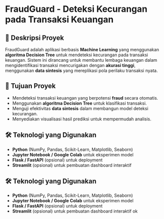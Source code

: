 # FraudGuard - Deteksi Kecurangan pada Transaksi Keuangan

## 📌 Deskripsi Proyek
FraudGuard adalah aplikasi berbasis **Machine Learning** yang menggunakan **algoritma Decision Tree** untuk mendeteksi kecurangan pada transaksi keuangan. Sistem ini dirancang untuk membantu lembaga keuangan dalam mengidentifikasi transaksi mencurigakan dengan **akurasi tinggi**, menggunakan **data sintesis** yang mereplikasi pola perilaku transaksi nyata.

## 🎯 Tujuan Proyek
- Mendeteksi transaksi keuangan yang berpotensi **fraud** secara otomatis.
- Menggunakan **algoritma Decision Tree** untuk klasifikasi transaksi.
- Menguji efektivitas **data sintesis** dalam membangun model deteksi kecurangan.
- Menyediakan visualisasi hasil prediksi untuk mempermudah analisis.

## 🛠️ Teknologi yang Digunakan
- **Python** (NumPy, Pandas, Scikit-Learn, Matplotlib, Seaborn)
- **Jupyter Notebook / Google Colab** untuk eksperimen model
- **Flask / FastAPI** (opsional) untuk deployment
- **Streamlit** (opsional) untuk pembuatan dashboard interaktif


## 🛠️ Teknologi yang Digunakan
- **Python** (NumPy, Pandas, Scikit-Learn, Matplotlib, Seaborn)
- **Jupyter Notebook / Google Colab** untuk eksperimen model
- **Flask / FastAPI** (opsional) untuk deployment
- **Streamlit** (opsional) untuk pembuatan dashboard interaktif ok
